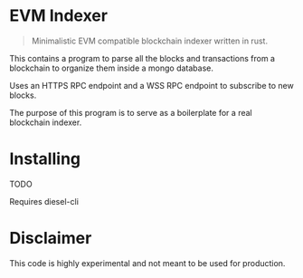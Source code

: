 # EVM Indexer

> Minimalistic EVM compatible blockchain indexer written in rust.

This contains a program to parse all the blocks and transactions from a blockchain to organize them inside a mongo database.

Uses an HTTPS RPC endpoint and a WSS RPC endpoint to subscribe to new blocks.

The purpose of this program is to serve as a boilerplate for a real blockchain indexer.

# Installing

TODO

Requires diesel-cli

# Disclaimer

This code is highly experimental and not meant to be used for production.
